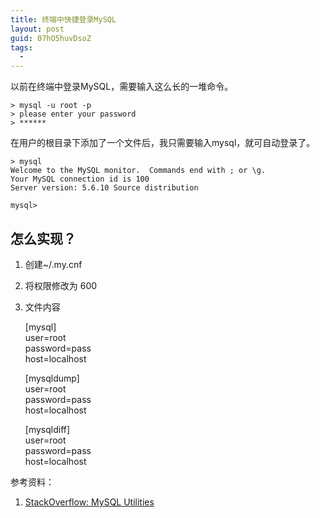 ```yaml
---
title: 终端中快捷登录MySQL
layout: post
guid: 07hO5huvDsoZ
tags:
  - 
---
```


以前在终端中登录MySQL，需要输入这么长的一堆命令。

    > mysql -u root -p
    > please enter your password
    > ******

在用户的根目录下添加了一个文件后，我只需要输入mysql，就可自动登录了。

    > mysql
    Welcome to the MySQL monitor.  Commands end with ; or \g.
    Your MySQL connection id is 100
    Server version: 5.6.10 Source distribution
    
    mysql> 

## 怎么实现？

1. 创建~/.my.cnf

2. 将权限修改为 600

3. 文件内容


    [mysql]  
    user=root  
    password=pass  
    host=localhost  
    
    [mysqldump]  
    user=root  
    password=pass  
    host=localhost  
    
    [mysqldiff]  
    user=root  
    password=pass  
    host=localhost  


参考资料：

1. [StackOverflow: MySQL Utilities](http://stackoverflow.com/questions/16299603/mysql-utilities-my-cnf-option-file)
